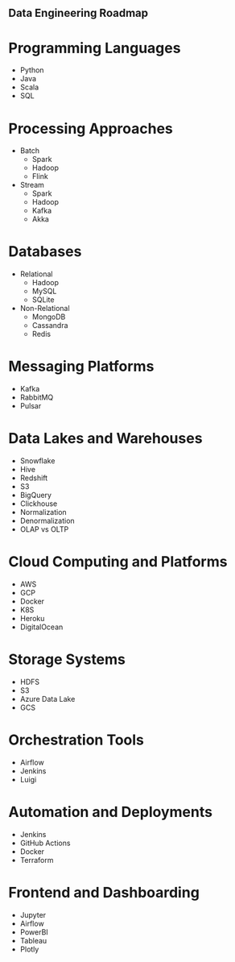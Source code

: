 Data Engineering Roadmap
---

# Programming Languages

- Python
- Java
- Scala
- SQL

# Processing Approaches

- Batch
    - Spark
    - Hadoop
    - Flink
- Stream
    - Spark
    - Hadoop
    - Kafka
    - Akka

# Databases

- Relational
    - Hadoop
    - MySQL
    - SQLite
- Non-Relational
    - MongoDB
    - Cassandra
    - Redis

# Messaging Platforms

- Kafka
- RabbitMQ
- Pulsar

# Data Lakes and Warehouses

- Snowflake
- Hive
- Redshift
- S3
- BigQuery
- Clickhouse
- Normalization
- Denormalization
- OLAP vs OLTP

# Cloud Computing and Platforms

- AWS
- GCP
- Docker
- K8S
- Heroku
- DigitalOcean

# Storage Systems

- HDFS
- S3
- Azure Data Lake
- GCS

# Orchestration Tools

- Airflow
- Jenkins
- Luigi

# Automation and Deployments

- Jenkins
- GitHub Actions
- Docker
- Terraform

# Frontend and Dashboarding

- Jupyter
- Airflow
- PowerBI
- Tableau
- Plotly
